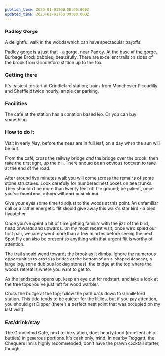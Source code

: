 ```yaml
---
publish_time: 2020-01-01T00:00:00.000Z
updated_time: 2020-01-01T00:00:00.000Z
---
```

### Padley Gorge

A delightful walk in the woods which can have spectacular payoffs.

Padley gorge is a just that - a gorge, near Padley. At the base of the
gorge, Burbage Brook babbles, beautifully. There are excellent trails
on sides of the brook from Grindleford station up to the top.

### Getting there

It's easiest to start at Grindleford station; trains from Manchester
Piccadilly and Sheffield twice hourly, ample car parking.

### Facilities

The café at the station has a donation based loo. Or you can buy something.

### How to do it

Visit in early May, before the trees are in full leaf, on a day when
the sun will be out.

From the café, cross the railway bridge _and_ the bridge over the
brook, then take the first right, up the hill. There should be an
obvious footpath to take at the end of the road.

After around five minutes walk you will come across the remains of
some stone structures. Look carefully for numbered nest boxes on tree
trunks. They shouldn't be more than twenty feet off the ground; be
patient, once you've found one, others will start to stick out.

Give your eyes some time to adjust to the woods at this point. An
unfamiliar call or a rather energetic flit should give away this
walk's star bird - a pied flycatcher.

Once you've spent a bit of time getting familiar with the jizz of the
bird, head onwards and upwards. On my most recent visit, once we'd
spied our first pair, we rarely went more than a few minutes before
seeing the next. Spot Fly can also be present so anything with that
urgent flit is worthy of attention.

The trail should wend towards the brook as it climbs. Ignore the
numerous opportunities to cross (a bridge at the bottom of an s-shaped
descent, a large log, some dubious looking stones), the bridge at the
top where the woods retreat is where you want to get to.

As the landscape opens up, keep an eye out for redstart, and take a
look at the tree tops you've just left for wood warbler.

Cross the bridge at the top; follow the path back down to Grindleford
station. This side tends to be quieter for the littlies, but if you
pay attention, you should get Dipper (there's a perfect nest point
that was occupied on my last visit).

### Eat/drink/stay

The Grindleford Café, next to the station, does hearty food (excellent
chip butties) in generous portions. It's cash only, mind. In nearby
Froggatt, the Chequers Inn is highly recommended; don't have the prawn
cocktail starter, though.